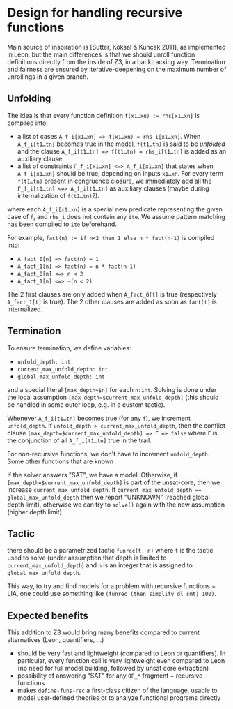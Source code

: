 # Design for handling recursive functions

Main source of inspiration is [Sutter, Köksal & Kuncak 2011],
as implemented in Leon, but the main
differences is that we should unroll function definitions directly from the
inside of Z3, in a backtracking way. Termination and fairness are ensured by
iterative-deepening on the maximum number of unrollings in a given branch.

## Unfolding

The idea is that every function definition `f(x1…xn) := rhs[x1…xn]` is
compiled into:

- a list of cases `A_f_i[x1…xn] => f(x1…xn) = rhs_i[x1…xn]`.
  When `A_f_i[t1…tn]` becomes true in the model, `f(t1…tn)` is said to be
  *unfolded* and the clause `A_f_i[t1…tn] => f(t1…tn) = rhs_i[t1…tn]`
  is added as an auxiliary clause.
- a list of constraints `Γ_f_i[x1…xn] <=> A_f_i[x1…xn]`
  that states when `A_f_i[x1…xn]` should be true, depending on inputs `x1…xn`.
  For every term `f(t1…tn)` present in congruence closure, we
  immediately add all the `Γ_f_i[t1…tn] <=> A_f_i[t1…tn]` as auxiliary clauses
  (maybe during internalization of `f(t1…tn)`?).

where each `A_f_i[x1…xn]` is a special new predicate representing the
given case of `f`, and `rhs_i` does not contain any `ite`.
We assume pattern matching has been compiled to `ite` beforehand.

For example, `fact(n) := if n<2 then 1 else n * fact(n-1)` is compiled into:

- `A_fact_0[n] => fact(n) = 1`
- `A_fact_1[n] => fact(n) = n * fact(n-1)`
- `A_fact_0[n] <=> n < 2`
- `A_fact_1[n] <=> ¬(n < 2)`

The 2 first clauses are only added when `A_fact_0[t]` is true
(respectively `A_fact_1[t]` is true).
The 2 other clauses are added as soon as `fact(t)` is internalized.

## Termination

To ensure termination, we define variables:

- `unfold_depth: int`
- `current_max_unfold_depth: int`
- `global_max_unfold_depth: int`

and a special literal `[max_depth=$n]` for each `n:int`.
Solving is done under the local assumption
`[max_depth=$current_max_unfold_depth]` (this should be handled in some outer
loop, e.g. in a custom tactic).

Whenever `A_f_i[t1…tn]` becomes true (for any `f`), we increment
`unfold_depth`. If `unfold_depth > current_max_unfold_depth`, then
the conflict clause `[max_depth=$current_max_unfold_depth] => Γ => false`
where `Γ` is the conjunction of all `A_f_i[t1…tn]` true in the trail.

For non-recursive functions, we don't have to increment `unfold_depth`. Some other functions that are known

If the solver answers "SAT", we have a model.
Otherwise, if `[max_depth=$current_max_unfold_depth]` is part of the
unsat-core, then we increase `current_max_unfold_depth`.
If `current_max_unfold_depth == global_max_unfold_depth` then
we report "UNKNOWN" (reached global depth limit), otherwise we can
try to `solve()` again with the new assumption (higher depth limit).

## Tactic

there should be a parametrized tactic `funrec(t, n)` where `t` is the tactic
used to solve (under assumption that depth is limited to `current_max_unfold_depth`)
and `n` is an integer that is assigned to `global_max_unfold_depth`.

This way, to try and find models for a problem with recursive functions + LIA,
one could use something like `(funrec (then simplify dl smt) 100)`.

## Expected benefits

This addition to Z3 would bring many benefits compared to current alternatives (Leon, quantifiers, …)

- should be very fast and lightweight
  (compared to Leon or quantifiers).
  In particular, every function call is very lightweight even compared to Leon (no need for full model building, followed by unsat core extraction)
- possibility of answering "SAT" for any `QF_*` fragment +
  recursive functions
- makes `define-funs-rec` a first-class citizen of the language,  usable to model user-defined theories or to analyze functional
  programs directly
